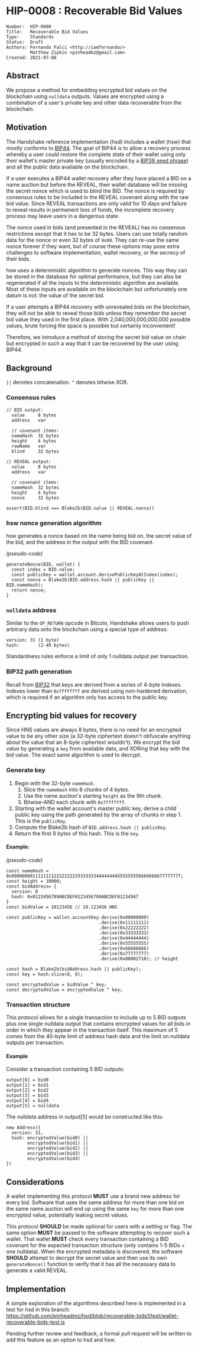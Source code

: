 # HIP-0008 : Recoverable Bid Values

```
Number:  HIP-0008
Title:   Recoverable Bid Values
Type:    Standards
Status:  Draft
Authors: Fernando Falci <http://iamfernando/>
         Matthew Zipkin <pinheadmz@gmail.com>
Created: 2021-07-08
```

## Abstract

We propose a method for embedding encrypted bid values on the blockchain using
`nulldata` outputs. Values are encrypted using a combination of a user's private key
and other data recoverable from the blockchain.

## Motivation

The Handshake reference implementation (hsd) includes a wallet (hsw) that mostly conforms to
[BIP44](https://github.com/bitcoin/bips/blob/master/bip-0044.mediawiki). The goal of
BIP44 is to allow a recovery process whereby a user could restore the complete state
of their wallet using only their wallet's master private key (usually encoded
by a [BIP39 seed phrase](https://github.com/bitcoin/bips/blob/master/bip-0039.mediawiki))
and all the public data available on the blockchain.

If a user executes a BIP44 wallet recovery after they have placed a BID on a name
auction but before the REVEAL, their wallet database will be missing the secret
nonce which is used to blind the BID. The nonce is required by consensus rules to be
included in the REVEAL covenant along with the raw bid value. Since REVEAL transactions
are only valid for 10 days and failure to reveal results in permanent loss of funds,
the incomplete recovery process may leave users in a dangerous state.

The nonce used in bids (and presented in the REVEAL) has no consensus restrictions
except that it has to be 32 bytes. Users can use totally random data for the nonce
or even 32 bytes of `0x00`. They can re-use the same nonce forever if they want,
but of course these options may pose extra challenges to software implementation,
wallet recovery, or the secrecy of their bids.

hsw uses a deterministic algorithm to generate nonces. This way they can be stored
in the database for optimal performance, but they can also be regenerated if all the
inputs to the deterministic algorithm are available. Most of these inputs are available
on the blockchain but unfortunately one datum is not: the value of the secret bid.

If a user attempts a BIP44 recovery with unrevealed bids on the blockchain,
they will not be able to reveal those bids unless they remember the secret bid value
they used in the first place. With 2,040,000,000,000,000 possible values, brute forcing
the space is possible but certainly inconvenient!

Therefore, we introduce a method of storing the secret bid value on chain but encrypted
in such a way that it can be recovered by the user using BIP44.

## Background

`||` denotes concatenation.
`^` denotes bitwise XOR.

### Consensus rules

```
// BID output:
  value     8 bytes
  address   var

  // covenant items:
  nameHash  32 bytes
  height    4 bytes
  rawName   var
  blind     32 bytes

// REVEAL output:
  value     8 bytes
  address   var

  // covenant items:
  nameHash  32 bytes
  height    4 bytes
  nonce     32 bytes

assert(BID.blind === Blake2b(BID.value || REVEAL.nonce))
```

### hsw nonce generation algorithm

hsw generates a nonce based on the name being bid on, the secret value of the bid,
and the address in the output with the BID covenant.

_(pseudo-code)_
```
generateNonce(BID, wallet) {
  const index = BID.value;
  const publicKey = wallet.account.derivePublicKeyAtIndex(index);
  const nonce = Blake2b(BID.address.hash || publicKey || BID.nameHash);
  return nonce;
}
```

### `nulldata` address

Similar to the `OP_RETURN` opcode in Bitcoin, Handshake allows users to push
arbitrary data onto the blockchain using a special type of address:

```
version: 31 (1 byte)
hash:       (2-40 bytes)
```

Standardness rules enforce a limit of only 1 nulldata output per transaction.

### BIP32 path generation

Recall from [BIP32](https://github.com/bitcoin/bips/blob/master/bip-0032.mediawiki)
that keys are derived from a series of 4-byte indexes. Indexes lower than `0x7fffffff`
are derived using non-hardened derivation, which is required if an algorithm
only has access to the public key.

## Encrypting bid values for recovery

Since HNS values are always 8 bytes, there is no need for an encrypted value
to be any other size (a 32-byte ciphertext doesn't obfuscate anything about
the value that an 8-byte ciphertext wouldn't). We encrypt the bid value by generating
a `key` from available data, and XORing that key with the bid value. The exact same
algorithm is used to decrypt.

### Generate key

1. Begin with the 32-byte `nameHash`.
    1. Slice the `nameHash` into 8 chunks of 4 bytes.
    2. Use the name auction's starting `height` as the 9th chunk.
    3. Bitwise-AND each chunk with `0x7fffffff`.
2. Starting with the wallet account's master public key, derive a child public
key using the path generated by the array of chunks in step 1. This is the `publicKey`.
3. Compute the Blake2b hash of `BID.address.hash || publicKey`.
4. Return the first 8 bytes of this hash. This is the `key`.

#### Example:
_(pseudo-code)_
```
const nameHash = 0x0000000011111111222222223333333344444444555555556666666677777777;
const height = 10000;
const bidAddress= {
  version: 0
  hash: 0x0123456789ABCDEF0123456789ABCDEF01234567
}
const bidValue = 10123456 // 10.123456 HNS

const publicKey = wallet.accountKey.derive(0x00000000)
                                   .derive(0x11111111)
                                   .derive(0x22222222)
                                   .derive(0x33333333)
                                   .derive(0x44444444)
                                   .derive(0x55555555)
                                   .derive(0x66666666)
                                   .derive(0x77777777)
                                   .derive(0x00002710); // height

const hash = Blake2b(bidAddress.hash || publicKey);
const key = hash.slice(0, 8);

const encryptedValue = bidValue ^ key;
const decryptedValue = encryptedValue ^ key;
```

### Transaction structure

This protocol allows for a single transaction to include up to 5 BID outputs
plus one single nulldata output that contains encrypted values for all bids in order
in which they appear in the transaction itself. This maximum of 5 comes from the
40-byte limit of address hash data and the limit on nulldata outputs per transaction.

#### Example

Consider a transaction containing 5 BID outputs:

```
output[0] = bid0
output[1] = bid1
output[2] = bid2
output[3] = bid3
output[4] = bid4
output[5] = nulldata
```

The nulldata address in output[5] would be constructed like this:

```
new Address({
  version: 31,
  hash: encryptedValue(bid0) ||
        encryptedValue(bid1) || 
        encryptedValue(bid2) || 
        encryptedValue(bid3) || 
        encryptedValue(bid4)
})
```

## Considerations

A wallet implementing this protocol **MUST** use a brand new address for every bid.
Software that uses the same address for more than one bid on the same name auction
will end up using the same `key` for more than one encrypted value, potentially leaking
secret values.

This protocol **SHOULD** be made optional for users with a setting or flag. The same
option **MUST** be passed to the software attempting to recover such a wallet. That
wallet **MUST** check every transaction containing a BID covenant for the expected
transaction structure (only contains 1-5 BIDs + one nulldata). When the encrypted
metadata is discovered, the software **SHOULD** attempt to decrypt the secret value
and then use its own `generateNonce()` function to verify that it has all the necessary
data to generate a valid REVEAL.

## Implementation

A simple exploration of the algorithms described here is implemented in a test
for hsd in this branch: https://github.com/pinheadmz/hsd/blob/recoverable-bids1/test/wallet-recoverable-bids-test.js

Pending further review and feedback, a formal pull request will be written to add
this feature as an option to hsd and hsw.
